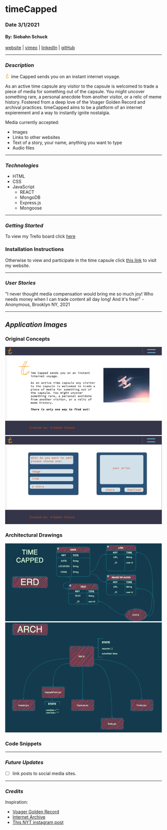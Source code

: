 # timeCapped

### Date 3/1/2021

#### By: Siobahn Schuck

[website](https://www.siobahnschuck.com) |
[vimeo](https://www.vimeo.com/siobahnschuck)
 | [linkedIn](https://www.linkedin.com/in/siobahnschuck/) |
[gitHub](https://github.com/siobahnschuck)

***
### ***Description***
![logo](./imgs/logo_timeCapped.png)
ime Capped sends you on an instant internet voyage. 

As an active time capsule any visitor to the capsule is welcomed to trade a piece of media for something out of the capsule. You might uncover 
something rare, a personal anecdote from another visitor, or a relic of meme history. Fostered from a deep love of the Voager Golden Record and archival practices. timeCapped aims to be a platform of an internet expierement and a way to instantly ignite nostalgia.

Media currently accepted: 
* Images 
* Links to other websites 
* Text of a story, your name, anything you want to type
* Audio files 

***
### ***Technologies***
* HTML 
* CSS 
* JavaScript
  * REACT 
  * MongoDB
  * Express.js
  * Mongoose



***
### ***Getting Started***

To view my Trello board click [here](https://trello.com/b/3IIwgRCc/timecapped)

### Installation Instructions

Otherwise to view and participate in the time capsule click [this link]() to visit my website.

***
### ***User Stories***

"I never thought media compensation would bring me so much joy! Who needs money when I can trade content all day long! And it's free!"
-Anonymous, Brooklyn NY, 2021


***
## ***Application Images***

### Original Concepts
![Page One](./imgs/mockHome.png)
![Page Two](./imgs/mockCapsule.png)
### Architectural Drawings
![ERD](./imgs/erd2.png)
![Arch](./imgs/arch2.png)
### Code Snippets





*** 
### ***Future Updates***
- [ ] link posts to social media sites. 

*** 
### ***Credits***

Inspiration: 
* [Voager Golden Record](https://voyager.jpl.nasa.gov/golden-record/)
* [Internet Archive](https://archive.org/index.php)
* [This NYT instagram post](https://www.nytimes.com/interactive/2020/09/30/smarter-living/pandemic-time-capsule.html)



